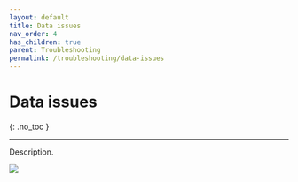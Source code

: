 ```yaml
---
layout: default
title: Data issues
nav_order: 4
has_children: true
parent: Troubleshooting
permalink: /troubleshooting/data-issues
---
```


# Data issues
{: .no_toc }

---

Description.

![](/orderlord-help-kds/assets/images/kds/section_kitchen_history_1.png)